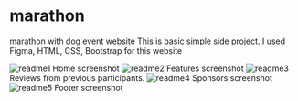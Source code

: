 # marathon
marathon with dog event website
This is basic simple side project.
I used Figma, HTML, CSS, Bootstrap for this website

![readme1](https://github.com/baebaeseonhuii/marathon/assets/48781193/5eaa0218-9c57-49bf-9e36-42cc32bfdef4)
Home screenshot
![readme2](https://github.com/baebaeseonhuii/marathon/assets/48781193/4a4a0e2d-4dc7-4569-a6ff-e69778447d54)
Features screenshot
![readme3](https://github.com/baebaeseonhuii/marathon/assets/48781193/52a470b6-2454-49a7-ad68-0ed1cd5ff056)
Reviews from previous participants.
![readme4](https://github.com/baebaeseonhuii/marathon/assets/48781193/41bc4ed0-1fa7-4694-ad88-9c952b55257b)
Sponsors screenshot
![readme5](https://github.com/baebaeseonhuii/marathon/assets/48781193/9c62a7c6-a046-40d5-a730-8a5aa71cf4c0)
Footer screenshot
